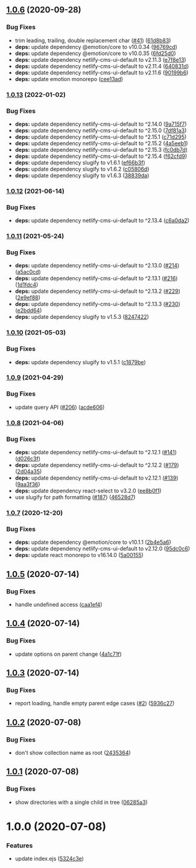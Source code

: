 ## [1.0.6](https://github.com/netlify-labs/netlify-cms-widget-parent/compare/v1.0.5...v1.0.6) (2020-09-28)


### Bug Fixes

* trim leading, trailing, double replacement char ([#41](https://github.com/netlify-labs/netlify-cms-widget-parent/issues/41)) ([61d8b83](https://github.com/netlify-labs/netlify-cms-widget-parent/commit/61d8b836e234431f0439b318369dc879dbe6e4b0))
* **deps:** update dependency @emotion/core to v10.0.34 ([96769cd](https://github.com/netlify-labs/netlify-cms-widget-parent/commit/96769cdb48bc3f53a4cbd80a5192b38ed34063ae))
* **deps:** update dependency @emotion/core to v10.0.35 ([6fd25d0](https://github.com/netlify-labs/netlify-cms-widget-parent/commit/6fd25d017ea52c7c2fc1752eb7405fa25dc7d1b6))
* **deps:** update dependency netlify-cms-ui-default to v2.11.3 ([e7f8e13](https://github.com/netlify-labs/netlify-cms-widget-parent/commit/e7f8e138968a7aaaa7d19035eaea34b4266b5826))
* **deps:** update dependency netlify-cms-ui-default to v2.11.4 ([640831d](https://github.com/netlify-labs/netlify-cms-widget-parent/commit/640831d96ab75cfd2b2c8dc5cbde945957229911))
* **deps:** update dependency netlify-cms-ui-default to v2.11.6 ([90199b6](https://github.com/netlify-labs/netlify-cms-widget-parent/commit/90199b6cf54f0161fd835a2ea01db52996da0f73))
* **deps:** update emotion monorepo ([cee13ad](https://github.com/netlify-labs/netlify-cms-widget-parent/commit/cee13ada30061629538e16d193a91fd3a542b3a0))

### [1.0.13](https://www.github.com/netlify-labs/netlify-cms-widget-parent/compare/v1.0.12...v1.0.13) (2022-01-02)


### Bug Fixes

* **deps:** update dependency netlify-cms-ui-default to ^2.14.0 ([9a715f7](https://www.github.com/netlify-labs/netlify-cms-widget-parent/commit/9a715f7b43f4362ef220a8f17fda602ed0cbee02))
* **deps:** update dependency netlify-cms-ui-default to ^2.15.0 ([7df81a3](https://www.github.com/netlify-labs/netlify-cms-widget-parent/commit/7df81a3a7b5fecf59d68b3293287442141390b96))
* **deps:** update dependency netlify-cms-ui-default to ^2.15.1 ([c71d295](https://www.github.com/netlify-labs/netlify-cms-widget-parent/commit/c71d295d5b7ab1470f0e8218e27825bf29aa88ac))
* **deps:** update dependency netlify-cms-ui-default to ^2.15.2 ([4a5eeb1](https://www.github.com/netlify-labs/netlify-cms-widget-parent/commit/4a5eeb18b57b8c214a2b0bd39a58927b26de1173))
* **deps:** update dependency netlify-cms-ui-default to ^2.15.3 ([fc0db7d](https://www.github.com/netlify-labs/netlify-cms-widget-parent/commit/fc0db7d2fb4d214d5c9d37ced828565bf66ec839))
* **deps:** update dependency netlify-cms-ui-default to ^2.15.4 ([f62cfd9](https://www.github.com/netlify-labs/netlify-cms-widget-parent/commit/f62cfd989648f285e1b9014af82d607c1f552ee8))
* **deps:** update dependency slugify to v1.6.1 ([ef66b3f](https://www.github.com/netlify-labs/netlify-cms-widget-parent/commit/ef66b3f5baad9aa485f31ec68757ba01ba23a54d))
* **deps:** update dependency slugify to v1.6.2 ([c05806d](https://www.github.com/netlify-labs/netlify-cms-widget-parent/commit/c05806d343940511774cb25c3e0d1af57ed3b1b1))
* **deps:** update dependency slugify to v1.6.3 ([38839da](https://www.github.com/netlify-labs/netlify-cms-widget-parent/commit/38839dabc6d03b411e9abb257ea6dcf895298d5b))

### [1.0.12](https://www.github.com/netlify-labs/netlify-cms-widget-parent/compare/v1.0.11...v1.0.12) (2021-06-14)


### Bug Fixes

* **deps:** update dependency netlify-cms-ui-default to ^2.13.4 ([c6a0da2](https://www.github.com/netlify-labs/netlify-cms-widget-parent/commit/c6a0da26a363d9db22c5c59d61d8178d34863a41))

### [1.0.11](https://www.github.com/netlify-labs/netlify-cms-widget-parent/compare/v1.0.10...v1.0.11) (2021-05-24)


### Bug Fixes

* **deps:** update dependency netlify-cms-ui-default to ^2.13.0 ([#214](https://www.github.com/netlify-labs/netlify-cms-widget-parent/issues/214)) ([a5ac0cd](https://www.github.com/netlify-labs/netlify-cms-widget-parent/commit/a5ac0cd145712bdfc2fcf14da452500061f7cc32))
* **deps:** update dependency netlify-cms-ui-default to ^2.13.1 ([#216](https://www.github.com/netlify-labs/netlify-cms-widget-parent/issues/216)) ([1d1fdc4](https://www.github.com/netlify-labs/netlify-cms-widget-parent/commit/1d1fdc4f4657501af8ed005babf6968454c56a3a))
* **deps:** update dependency netlify-cms-ui-default to ^2.13.2 ([#229](https://www.github.com/netlify-labs/netlify-cms-widget-parent/issues/229)) ([2e9ef88](https://www.github.com/netlify-labs/netlify-cms-widget-parent/commit/2e9ef887681c07c3f26a4a640237f6c2915421be))
* **deps:** update dependency netlify-cms-ui-default to ^2.13.3 ([#230](https://www.github.com/netlify-labs/netlify-cms-widget-parent/issues/230)) ([e2bdd64](https://www.github.com/netlify-labs/netlify-cms-widget-parent/commit/e2bdd6454c78b43eced447e4196f5c2bffaf7c13))
* **deps:** update dependency slugify to v1.5.3 ([8247422](https://www.github.com/netlify-labs/netlify-cms-widget-parent/commit/82474229854bf08c9ed4f716ff5ee6c8eab91d94))

### [1.0.10](https://www.github.com/netlify-labs/netlify-cms-widget-parent/compare/v1.0.9...v1.0.10) (2021-05-03)


### Bug Fixes

* **deps:** update dependency slugify to v1.5.1 ([c1879be](https://www.github.com/netlify-labs/netlify-cms-widget-parent/commit/c1879beee2ebb9a85476f86016b0462851a7d2d3))

### [1.0.9](https://www.github.com/netlify-labs/netlify-cms-widget-parent/compare/v1.0.8...v1.0.9) (2021-04-29)


### Bug Fixes

* update query API ([#206](https://www.github.com/netlify-labs/netlify-cms-widget-parent/issues/206)) ([acde606](https://www.github.com/netlify-labs/netlify-cms-widget-parent/commit/acde606d3084d77fa28cf265ea7f120866e3d614))

### [1.0.8](https://www.github.com/netlify-labs/netlify-cms-widget-parent/compare/v1.0.7...v1.0.8) (2021-04-06)


### Bug Fixes

* **deps:** update dependency netlify-cms-ui-default to ^2.12.1 ([#141](https://www.github.com/netlify-labs/netlify-cms-widget-parent/issues/141)) ([d026c3f](https://www.github.com/netlify-labs/netlify-cms-widget-parent/commit/d026c3f9220381b85a491ed3e22dfa6f846ac8dd))
* **deps:** update dependency netlify-cms-ui-default to ^2.12.2 ([#179](https://www.github.com/netlify-labs/netlify-cms-widget-parent/issues/179)) ([2d04a35](https://www.github.com/netlify-labs/netlify-cms-widget-parent/commit/2d04a35a8252ef81858256dac1bdc6b245855934))
* **deps:** update dependency netlify-cms-ui-default to v2.12.1 ([#139](https://www.github.com/netlify-labs/netlify-cms-widget-parent/issues/139)) ([9aa3f36](https://www.github.com/netlify-labs/netlify-cms-widget-parent/commit/9aa3f36e31271d8767a824051278cdd8a60eb840))
* **deps:** update dependency react-select to v3.2.0 ([ee8b0f1](https://www.github.com/netlify-labs/netlify-cms-widget-parent/commit/ee8b0f107368d764ad35f63f7eda29fec2e9dca8))
* use slugify for path formatting ([#187](https://www.github.com/netlify-labs/netlify-cms-widget-parent/issues/187)) ([46528d7](https://www.github.com/netlify-labs/netlify-cms-widget-parent/commit/46528d78f6055c955a6eecafb76e52b4502736a8))

### [1.0.7](https://www.github.com/netlify-labs/netlify-cms-widget-parent/compare/v1.0.6...v1.0.7) (2020-12-20)


### Bug Fixes

* **deps:** update dependency @emotion/core to v10.1.1 ([2b4e5a6](https://www.github.com/netlify-labs/netlify-cms-widget-parent/commit/2b4e5a6b97ae8147f0de1a1fe21266103efd36b7))
* **deps:** update dependency netlify-cms-ui-default to v2.12.0 ([95dc0c6](https://www.github.com/netlify-labs/netlify-cms-widget-parent/commit/95dc0c6d1e131bf4ba5a64526c654f991fb78a47))
* **deps:** update react monorepo to v16.14.0 ([5a00155](https://www.github.com/netlify-labs/netlify-cms-widget-parent/commit/5a001551dee973849ac4c31bed1501c1cc8011a9))

## [1.0.5](https://github.com/netlify-labs/netlify-cms-widget-parent/compare/v1.0.4...v1.0.5) (2020-07-14)


### Bug Fixes

* handle undefined access ([caa1ef4](https://github.com/netlify-labs/netlify-cms-widget-parent/commit/caa1ef4617d1914096fc1bb4bfaf2913a69b308d))

## [1.0.4](https://github.com/netlify-labs/netlify-cms-widget-parent/compare/v1.0.3...v1.0.4) (2020-07-14)


### Bug Fixes

* update options on parent change ([4a1c71f](https://github.com/netlify-labs/netlify-cms-widget-parent/commit/4a1c71f154ba52792f760fab470a21b501652687))

## [1.0.3](https://github.com/netlify-labs/netlify-cms-widget-parent/compare/v1.0.2...v1.0.3) (2020-07-14)


### Bug Fixes

* report loading, handle empty parent edge cases ([#2](https://github.com/netlify-labs/netlify-cms-widget-parent/issues/2)) ([5936c27](https://github.com/netlify-labs/netlify-cms-widget-parent/commit/5936c271e28be3004a649480a49f39de34787626))

## [1.0.2](https://github.com/netlify-labs/netlify-cms-widget-parent/compare/v1.0.1...v1.0.2) (2020-07-08)


### Bug Fixes

* don't show collection name as root ([2435364](https://github.com/netlify-labs/netlify-cms-widget-parent/commit/2435364c12c63dfed32e6a36cb57c6d56bd7d376))

## [1.0.1](https://github.com/netlify-labs/netlify-cms-widget-parent/compare/v1.0.0...v1.0.1) (2020-07-08)


### Bug Fixes

* show directories with a single child in tree ([06285a3](https://github.com/netlify-labs/netlify-cms-widget-parent/commit/06285a3de7130cd00b48fc549672b6d92977c011))

# 1.0.0 (2020-07-08)


### Features

* update index.ejs ([5324c3e](https://github.com/netlify-labs/netlify-cms-widget-parent/commit/5324c3e1f33e4bd1f320744ac19acfb225ffb503))
